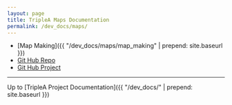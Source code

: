 ```yaml
---
layout: page
title: TripleA Maps Documentation
permalink: /dev_docs/maps/
---
```


- [Map Making]({{ "/dev_docs/maps/map_making" | prepend: site.baseurl }})
- [Git Hub Repo](https://github.com/triplea-maps/)
- [Git Hub Project](https://github.com/triplea-maps/Project)


------------

Up to [TripleA Project Documentation]({{ "/dev_docs/" | prepend: site.baseurl }})

